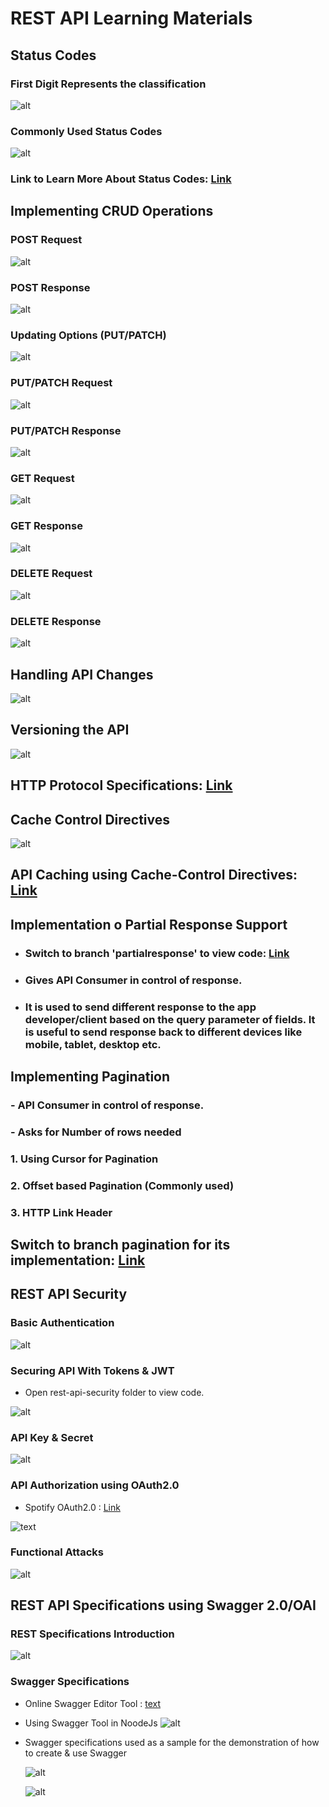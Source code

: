 # REST API Learning Materials

## Status Codes

### First Digit Represents the classification

![alt](images/statusCode1.png)

### Commonly Used Status Codes

![alt](images/statusCode2.png)

### Link to Learn More About Status Codes: [Link](https://developer.mozilla.org/en-US/docs/Web/HTTP/Status)

## Implementing CRUD Operations

### POST Request

![alt](images/postRequest.png)

### POST Response

![alt](images/postResponse.png)

### Updating Options (PUT/PATCH)

![alt](/images/updating.png)

### PUT/PATCH Request

![alt](/images/updateRequest.png)

### PUT/PATCH Response

![alt](/images/updateResponse.png)

### GET Request

![alt](/images/getRequest.png)

### GET Response

![alt](/images/getResponse.png)

### DELETE Request

![alt](/images/deleteRequest.png)

### DELETE Response

![alt](/images/deleteResponse.png)

## Handling API Changes

![alt](images/apiChanges.png)

## Versioning the API

![alt](images/apiVersioning.png)

## HTTP Protocol Specifications: [Link](https://www.w3.org/Protocols/rfc2616/rfc2616.html)

## Cache Control Directives

![alt](images/cacheControl.png)

## API Caching using Cache-Control Directives: [Link](./rest-api-caching/)

## Implementation o Partial Response Support

- ### Switch to branch 'partialresponse' to view code: [Link](https://github.com/sujal7/rest-api/tree/partialresponse)

- ### Gives API Consumer in control of response.
- ### It is used to send different response to the app developer/client based on the query parameter of fields. It is useful to send response back to different devices like mobile, tablet, desktop etc.

## Implementing Pagination

### - API Consumer in control of response.

### - Asks for Number of rows needed

### 1. Using Cursor for Pagination

### 2. Offset based Pagination (Commonly used)

### 3. HTTP Link Header

## Switch to branch pagination for its implementation: [Link](https://github.com/sujal7/rest-api/tree/pagination)

## REST API Security

### Basic Authentication

![alt](images/basicAuth.png)

### Securing API With Tokens & JWT

- Open rest-api-security folder to view code.

![alt](/images/tokenAuth.png)

### API Key & Secret

![alt](images/apiKeySecret.png)

### API Authorization using OAuth2.0

- Spotify OAuth2.0 : [Link](https://developer.spotify.com/documentation/general/guides/authorization/)

![text](/images/oAuth.png)

### Functional Attacks

![alt](images/functionalAttacks.png)

## REST API Specifications using Swagger 2.0/OAI

### REST Specifications Introduction

![alt](images/restSpecs.png)

### Swagger Specifications

- Online Swagger Editor Tool : [text](https://editor.swagger.io/)

- Using Swagger Tool in NoodeJs
  ![alt](/images/swaggerTool.png)

- Swagger specifications used as a sample for the demonstration of how to create & use Swagger

  ![alt](/images/swaggerSpecs.png)

  ![alt](/images/swaggerSpecs2.png)
